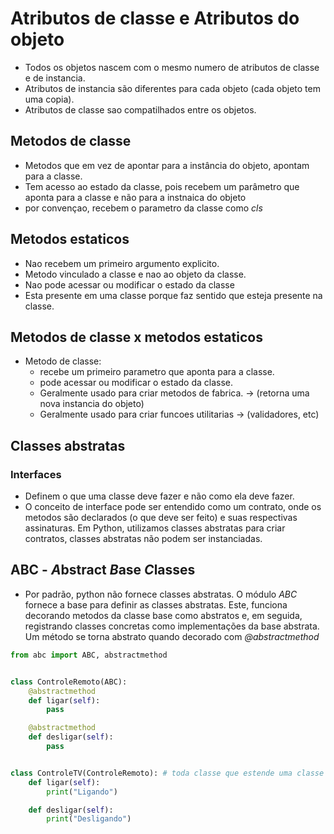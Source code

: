 # Atributos de classe e Atributos do objeto

- Todos os objetos nascem com o mesmo numero de atributos de classe e de instancia.
- Atributos de instancia são diferentes para cada objeto (cada objeto tem uma copia).
- Atributos de classe sao compatilhados entre os objetos.

## Metodos de classe

- Metodos que em vez de apontar para a instância do objeto, apontam para a classe.
- Tem acesso ao estado da classe, pois recebem um parâmetro que aponta para a classe e não para a instnaica do objeto
- por convençao, recebem o parametro da classe como *cls*

## Metodos estaticos

- Nao recebem um primeiro argumento explicito.
- Metodo vinculado a classe e nao ao objeto da classe.
- Nao pode acessar ou modificar o estado da classe
- Esta presente em uma classe porque faz sentido que esteja presente na classe.

## Metodos de classe x metodos estaticos

- Metodo de classe:
  - recebe um primeiro parametro que aponta para a classe.
  - pode acessar ou modificar o estado da classe.
  - Geralmente usado para criar metodos de fabrica. -> (retorna uma nova instancia do objeto)
  - Geralmente usado para criar funcoes utilitarias -> (validadores, etc)

## Classes abstratas

### Interfaces

- Definem o que uma classe deve fazer e não como ela deve fazer.
- O conceito de interface pode ser entendido como um contrato, onde os metodos são declarados (o que deve ser feito) e suas respectivas assinaturas. Em Python, utilizamos classes abstratas para criar contratos, classes abstratas não podem ser instanciadas.

## ABC - *A*bstract *B*ase *C*lasses

- Por padrão, python não fornece classes abstratas. O módulo *ABC* fornece a base para definir as classes abstratas. Este, funciona decorando metodos da classe base como abstratos e, em seguida, registrando classes concretas como implementações da base abstrata. Um método se torna abstrato quando decorado com *@abstractmethod*

```python
from abc import ABC, abstractmethod


class ControleRemoto(ABC):
    @abstractmethod
    def ligar(self):
        pass

    @abstractmethod
    def desligar(self):
        pass


class ControleTV(ControleRemoto): # toda classe que estende uma classe abstrata deve implementar seus métodos
    def ligar(self):
        print("Ligando")

    def desligar(self):
        print("Desligando")

```
